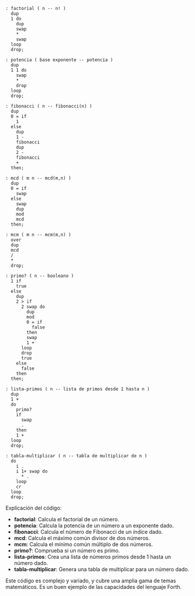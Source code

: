 ```forth
: factorial ( n -- n! )
  dup
  1 do
    dup
    swap
    *
    swap
  loop
  drop;

: potencia ( base exponente -- potencia )
  dup
  1 1 do
    swap
    *
    drop
  loop
  drop;

: fibonacci ( n -- fibonacci(n) )
  dup
  0 = if
    1
  else
    dup
    1 -
    fibonacci
    dup
    2 -
    fibonacci
    +
  then;

: mcd ( m n -- mcd(m,n) )
  dup
  0 = if
    swap
  else
    swap
    dup
    mod
    mcd
  then;

: mcm ( m n -- mcm(m,n) )
  over
  dup
  mcd
  /
  *
  drop;

: primo? ( n -- booleano )
  1 if
    true
  else
    dup
    2 > if
      2 swap do
        dup
        mod
        0 = if
          false
        then
        swap
        1 +
      loop
      drop
      true
    else
      false
    then
  then;

: lista-primos ( n -- lista de primos desde 1 hasta n )
  dup
  1 +
  do
    primo?
    if
      swap
      .
    then
    1 +
  loop
  drop;

: tabla-multiplicar ( n -- tabla de multiplicar de n )
  do
    i .
    i 1+ swap do
      * .
    loop
    cr
  loop
  drop;
```

Explicación del código:

* **factorial**: Calcula el factorial de un número.
* **potencia**: Calcula la potencia de un número a un exponente dado.
* **fibonacci**: Calcula el número de Fibonacci de un índice dado.
* **mcd**: Calcula el máximo común divisor de dos números.
* **mcm**: Calcula el mínimo común múltiplo de dos números.
* **primo?**: Comprueba si un número es primo.
* **lista-primos**: Crea una lista de números primos desde 1 hasta un número dado.
* **tabla-multiplicar**: Genera una tabla de multiplicar para un número dado.

Este código es complejo y variado, y cubre una amplia gama de temas matemáticos. Es un buen ejemplo de las capacidades del lenguaje Forth.